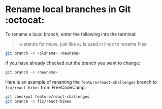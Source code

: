 # Rename local branches in Git :octocat:

To rename a local branch, enter the following into the terminal:
> `-m` stands for move, just like `mv` is used in linux to rename files.

```bash
git branch -m <oldname> <newname>
```

If you have already checked out the branch you want to change:
```bash
git branch -m <newname>
```

Here is an example of renaming the `feature/react-challenges` branch to `fix/react-hikes` from FreeCodeCamp:
```bash
git checkout feature/react-challenges
git branch -m fix/react-hikes
```